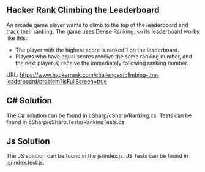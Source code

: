 ## Hacker Rank Climbing the Leaderboard

An arcade game player wants to climb to the top of the leaderboard and track their ranking. The game uses Dense Ranking, so its leaderboard works like this:

- The player with the highest score is ranked 1 on the leaderboard.
- Players who have equal scores receive the same ranking number, and the next player(s) receive the immediately following ranking number.

URL: https://www.hackerrank.com/challenges/climbing-the-leaderboard/problem?isFullScreen=true

## C# Solution

The C# solution can be found in cSharp/cSharp/Ranking.cs. Tests can be found in cSharp/cSharp.Tests/RankingTests.cs

## Js Solution

The JS solution can be found in the js/index.js. JS Tests can be found in js/index.test.js.
